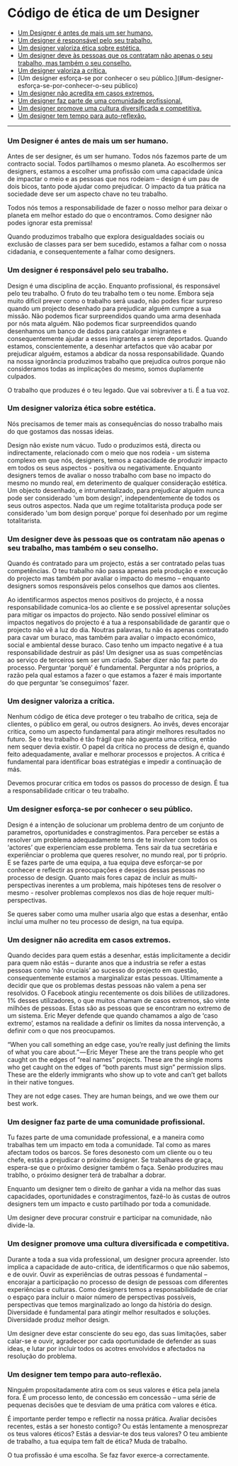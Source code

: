 # Código de ética de um Designer


* [Um Designer é antes de mais um ser humano.](#um-designer-é-antes-de-mais-um-ser-humano)
* [Um designer é responsável pelo seu trabalho.](#um-designer-é-responsável-pelo-seu-trabalho)
* [Um designer valoriza ética sobre estética.](#um-designer-valoriza-ética-sobre-estética)
* [Um designer deve às pessoas que os contratam não apenas o seu trabalho, mas também o seu conselho.](#um-designer-deve-às-pessoas-que-os-contratam-não-apenas-o-seu-trabalho-,-mas-também-o-seu-conselho)
* [Um designer valoriza a crítica.](#um-designer-valoriza-a-crítica)
* [Um designer esforça-se por conhecer o seu público.](#um-designer-esforça-se-por-conhecer-o-seu público)
* [Um designer não acredita em casos extremos.](#um-designer-não-acredita-em-casos-extremos)
* [Um designer faz parte de uma comunidade profissional.](#um-designer-faz-parte-de-uma-comunidade-profissional)
* [Um designer promove uma cultura diversificada e competitiva.](#um-designer-promove-uma-cultura-diversificada-e-competitiva)
* [Um designer tem tempo para auto-reflexão.](#um-designer-tem-tempo-para-auto-reflexão)


***



### Um Designer é antes de mais um ser humano.

Antes de ser designer, és um ser humano. Todos nós fazemos parte de um contracto social. Todos partilhamos o mesmo planeta. Ao escolhermos ser designers, estamos a escolher uma profissão com uma capacidade única de impactar o meio e as pessoas que nos rodeiam – design é um pau de dois bicos, tanto pode ajudar como prejudicar. O impacto da tua prática na sociedade deve ser um aspecto chave no teu trabalho.

Todos nós temos a responsabilidade de fazer o nosso melhor para deixar o planeta em melhor estado do que o encontramos. Como designer não podes ignorar esta premissa!

Quando produzimos trabalho que explora desigualdades sociais ou exclusão de classes para ser bem sucedido, estamos a falhar com o nossa cidadania, e consequentemente a falhar como designers. 



### Um designer é responsável pelo seu trabalho.

Design é uma disciplina de acção. Enquanto profissional, és responsável pelo teu trabalho. O fruto do teu trabalho tem o teu nome. Embora seja muito dificil prever como o trabalho será usado, não podes ficar surpreso quando um projecto desenhado para prejudicar alguém cumpre a sua missão. Não podemos ficar surpreendidos quando uma arma desenhada por nós mata alguém. Não podemos ficar surpreendidos quando desenhamos um banco de dados para catalogar imigrantes e consequentemente ajudar a esses imigrantes a serem deportados. Quando estamos, conscientemente, a desenhar artefactos que vão acabar por prejudicar alguém, estamos a abdicar da nossa responsabilidade. Quando na nossa ignorância produzimos trabalho que prejudica outros porque não consideramos todas as implicações do mesmo, somos duplamente culpados.

O trabalho que produzes é o teu legado. Que vai sobreviver a ti. É a tua voz.



### Um designer valoriza ética sobre estética.

Nós precisamos de temer mais as consequências do nosso trabalho mais do que gostamos das nossas ideias.

Design não existe num vácuo. Tudo o produzimos está, directa ou indirectamente, relacionado com o meio que nos rodeia - um sistema complexo em que nós, designers, temos a capacidade de produzir impacto em todos os seus aspectos - positiva ou negativamente. Enquanto designers temos de avaliar o nosso trabalho com base no impacto do mesmo no mundo real, em deterimento de qualquer consideração estética. Um objecto desenhado, e intrumentalizado, para prejudicar alguém nunca pode ser considerado 'um bom design', independentemente de todos os seus outros aspectos. Nada que um regime totalitarista produça pode ser considerado 'um bom design porque' porque foi desenhado por um regime totalitarista.


### Um designer deve às pessoas que os contratam não apenas o seu trabalho, mas também o seu conselho.

Quando és contratado para um projecto, estás a ser contratado pelas tuas competências. O teu trabalho não passa apenas pela produção e execução do projecto mas também por avaliar o impacto do mesmo – enquanto designers somos responsáveis pelos conselhos que damos aos clientes. 

Ao identificarmos aspectos menos positivos do projecto, é a nossa responsabilidade comunica-los ao cliente e se possível apresentar soluções para mitigar os impactos do projecto. Não sendo possível eliminar os impactos negativos do projecto é a tua a responsabilidade de garantir que o projecto não vê a luz do dia. Noutras palavras, tu não és apenas contratado para cavar um buraco, mas também para avaliar o impacto económico, social e ambiental desse buraco. Caso tenho um impacto negative é a tua responsabilidade destruir as pás! 
Um designer usa as suas competências ao serviço de terceiros sem ser um criado. Saber dizer não faz parte do processo. Perguntar ‘porquê’ é fundamental. Perguntar a nós próprios, a razão pela qual estamos a fazer o que estamos a fazer é mais importante do que perguntar ‘se conseguimos’ fazer.


### Um designer valoriza a crítica. 

Nenhum código de ética deve proteger o teu trabalho de critica, seja de clientes, o público em geral, ou outros designers. Ao invês, deves encorajar critica, como um aspecto fundamental para atingir melhores resultados no futuro. Se o teu trabalho é tão frágil que não aguenta uma critica, então nem sequer devia existir. O papel da crítica no process de design é, quando feito adequadamente, avaliar e melhorar processos e projectos. A critica é fundamental para identificar boas estratégias e impedir a continuação de más. 

Devemos procurar critica em todos os passos do processo de design. É tua a responsabilidade criticar o teu trabalho.


### Um designer esforça-se por conhecer o seu público.

Design é a intenção de solucionar um problema dentro de um conjunto de parametros, oportunidades e constragimentos. Para perceber se estás a resolver um problema adequadamente tens de te involver com todos os ‘actores’ que experienciam esse problema. Tens sair da tua secretária e experiênciar o problema que queres resolver, no mundo real, por ti próprio. E se fazes parte de uma equipa, a tua equipa deve esforçar-se por conhecer e reflectir as preocupações e desejos dessas pessoas no processo de design. Quanto mais fores capaz de incluir as multi-perspectivas inerentes a um problema, mais hipóteses tens de resolver o mesmo - resolver problemas complexos nos dias de hoje requer multi-perspectivas.

Se queres saber como uma mulher usaria algo que estas a desenhar, então incluí uma mulher no teu processo de design, na tua equipa.



### Um designer não acredita em casos extremos.

Quando decides para quem estás a desenhar, estás implicitamente a decidir para quem não estás – durante anos que a industria se refer a estas pessoas como ‘não cruciais’ ao sucesso do projecto em questão, consequentemente estamos a marginalizar estas pessoas. Ultimamente a decidir que que os problemas destas pessoas não valem a pena ser resolvidos.
O Facebook atingiu recentemente os dois biliões de utilizadores. 1% desses utilizadores, o que muitos chamam de casos extremos, são vinte milhões de pessoas. Estas são as pessoas que se encontram no extremo de um sistema.
Eric Meyer defende que quando chamamos a algo de ‘caso extremo’, estamos na realidade a definir os limites da nossa intervenção, a definir com o que nos preocupamos.

“When you call something an edge case, you’re really just defining the limits of what you care about.” — Eric Meyer
These are the trans people who get caught on the edges of “real names” projects. These are the single moms who get caught on the edges of “both parents must sign” permission slips. These are the elderly immigrants who show up to vote and can’t get ballots in their native tongues.

They are not edge cases. They are human beings, and we owe them our best work.



### Um designer faz parte de uma comunidade profissional.

Tu fazes parte de uma comunidade professional, e a maneira como trabalhas tem um impacto em toda a comunidade. Tal como as mares afectam todos os barcos. Se fores desonesto com um cliente ou o teu chefe, estás a prejudicar o próximo designer. Se trabalhares de graça, espera-se que o próximo designer também o faça. Senão produzires mau trablho, o próximo designer terá de trabalhar a dobrar.

Enquanto um designer tem o direito de ganhar a vida na melhor das suas capacidades, oportunidades e constragimentos, fazê-lo às custas de outros designers tem um impacto e custo partilhado por toda a comunidade. 

Um designer deve procurar construir e participar na comunidade, não divide-la.



### Um designer promove uma cultura diversificada e competitiva.

Durante a toda a sua vida professional, um designer procura apreender. Isto implica a capacidade de auto-critica, de identificarmos o que não sabemos, e de ouvir. Ouvir as experiências de outras pessoas é fundamental – encorajar a participação no processo de design de pessoas com diferentes experiências e culturas. Como designers temos a responsabilidade de criar o espaço para incluir o maior número de perspectivas possíveis, perspectivas que temos marginalizado ao longo da história do design. Diversidade é fundamental para atingir melhor resultados e soluções. Diversidade produz melhor design.

Um designer deve estar consciente do seu ego, das suas limitações, saber calar-se e ouvir,  agradecer por cada oportunidade de defender as suas ideas, e lutar por incluir todos os acotres envolvidos e afectados na resolução do problema.



### Um designer tem tempo para auto-reflexão.

Ninguém propositadamente atira com os seus valores e ética pela janela fora. É um processo lento, de concessão em concessão – uma série de pequenas decisões que te desviam de uma prática com valores e ética. 

É importante perder tempo e reflectir na nossa prática. Avaliar decisões recentes, estás a ser honesto contigo? Ou estás lentamente a menosprezar os teus valores éticos? Estás a desviar-te dos teus valores? O teu ambiente de trabalho, a tua equipa tem falt de ética? Muda de trabalho.

O tua profissão é uma escolha. Se faz favor exerce-a correctamente.

